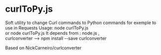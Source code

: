 # curlToPy.js
Soft utility to change Curl commands to Python commands 
for exemple to use in  Requests
Usage:
     node curlToPy.js <CurlFileName> <WriteFileName>  
  or node curlToPy.js <CurlFileName>
It depends from : node.js ,  
             curlconverter  -->   npm install --save curlconverter
          
Based on    NickCarneiro/curlconverter      
             
             
